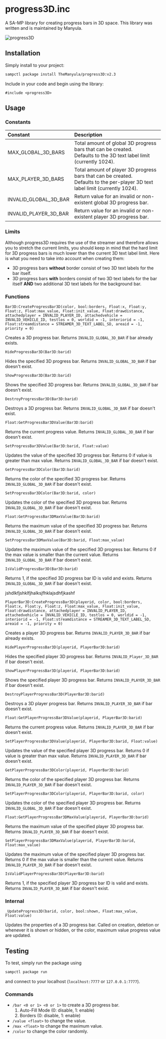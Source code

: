 # progress3D.inc

A SA-MP library for creating progress bars in 3D space. This library was written and is maintained by Manyula.

![progress3D](https://www.bilder-upload.eu/upload/f5857f-1583701938.png)

## Installation

Simply install to your project:

```bash
sampctl package install TheManyula/progress3D:v2.3
```

Include in your code and begin using the library:

```pawn
#include <progress3D>
```

## Usage

### Constants

| Constant              | Description                                                                                                                       |
| :-------------------- | :-------------------------------------------------------------------------------------------------------------------------------- |
| MAX_GLOBAL_3D_BARS    | Total amount of global 3D progress bars that can be created.</br>Defaults to the 3D text label limit (currently 1024).            |
| MAX_PLAYER_3D_BARS    | Total amount of player 3D progress bars that can be created.</br>Defaults to the per-player 3D text label limit (currently 1024). |
| INVALID_GLOBAL_3D_BAR | Return value for an invalid or non-existent global 3D progress bar.                                                               |
| INVALID_PLAYER_3D_BAR | Return value for an invalid or non-existent player 3D progress bar.                                                               |

### Limits

Although progress3D requires the use of the streamer and therefore allows you to stretch the current limits, you should keep in mind that the hard limit for 3D progress bars is much lower than the current 3D text label limit. Here is what you need to take into account when creating them:

* 3D progress bars **without** border consist of two 3D text labels for the bar itself.
* 3D progress bars **with** borders consist of two 3D text labels for the bar itself **AND** two additional 3D text labels for the background bar.

### Functions

```pawn
Bar3D:CreateProgressBar3D(color, bool:borders, Float:x, Float:y, Float:z, Float:max_value, Float:init_value, Float:drawdistance, attachedplayer = INVALID_PLAYER_ID, attachedvehicle = INVALID_VEHICLE_ID, testlos = 0, worldid = -1, interiorid = -1, Float:streamdistance = STREAMER_3D_TEXT_LABEL_SD, areaid = -1, priority = 0)
```

Creates a 3D progress bar. Returns `INVALID_GLOBAL_3D_BAR` if bar already exists.

```pawn
HideProgressBar3D(Bar3D:barid)
```

Hides the specified 3D progress bar. Returns `INVALID_GLOBAL_3D_BAR` if bar doesn't exist.

```pawn
ShowProgressBar3D(Bar3D:barid)
```

Shows the specified 3D progress bar. Returns `INVALID_GLOBAL_3D_BAR` if bar doesn't exist.

```pawn
DestroyProgressBar3D(Bar3D:barid)
```

Destroys a 3D progress bar. Returns `INVALID_GLOBAL_3D_BAR` if bar doesn't exist.

```pawn
Float:GetProgressBar3DValue(Bar3D:barid)
```

Returns the current progress value. Returns `INVALID_GLOBAL_3D_BAR` if bar doesn't exist.

```pawn
SetProgressBar3DValue(Bar3D:barid, Float:value)
```

Updates the value of the specified 3D progress bar. Returns 0 if value is greater than max value. Returns `INVALID_GLOBAL_3D_BAR` if bar doesn't exist.

```pawn
GetProgressBar3DColor(Bar3D:barid)
```

Returns the color of the specified 3D progress bar. Returns `INVALID_GLOBAL_3D_BAR` if bar doesn't exist.

```pawn
SetProgressBar3DColor(Bar3D:barid, color)
```

Updates the color of the specified 3D progress bar. Returns `INVALID_GLOBAL_3D_BAR` if bar doesn't exist.

```pawn
Float:GetProgressBar3DMaxValue(Bar3D:barid)
```

Returns the maximum value of the specified 3D progress bar. Returns `INVALID_GLOBAL_3D_BAR` if bar doesn't exist.

```pawn
SetProgressBar3DMaxValue(Bar3D:barid, Float:max_value)
```

Updates the maximum value of the specified 3D progress bar. Returns 0 if the max value is smaller than the current value. Returns `INVALID_GLOBAL_3D_BAR` if bar doesn't exist.

```pawn
IsValidProgressBar3D(Bar3D:barid)
```

Returns 1, if the specified 3D progress bar ID is valid and exists. Returns `INVALID_GLOBAL_3D_BAR` if bar doesn't exist.

jshdlkfjshklfjhalksjfhklajsdhfjkashf

```pawn
PlayerBar3D:CreateProgressBar3D(playerid, color, bool:borders, Float:x, Float:y, Float:z, Float:max_value, Float:init_value, Float:drawdistance, attachedplayer = INVALID_PLAYER_ID, attachedvehicle = INVALID_VEHICLE_ID, testlos = 0, worldid = -1, interiorid = -1, Float:streamdistance = STREAMER_3D_TEXT_LABEL_SD, areaid = -1, priority = 0)
```

Creates a player 3D progress bar. Returns `INVALID_PLAYER_3D_BAR` if bar already exists.

```pawn
HidePlayerProgressBar3D(playerid, PlayerBar3D:barid)
```

Hides the specified player 3D progress bar. Returns `INVALID_Player_3D_BAR` if bar doesn't exist.

```pawn
ShowPlayerProgressBar3D(playerid, PlayerBar3D:barid)
```

Shows the specified player 3D progress bar. Returns `INVALID_PLAYER_3D_BAR` if bar doesn't exist.

```pawn
DestroyPlayerProgressBar3D(PlayerBar3D:barid)
```

Destroys a 3D player progress bar. Returns `INVALID_PLAYER_3D_BAR` if bar doesn't exist.

```pawn
Float:GetPlayerProgressBar3DValue(playerid, PlayerBar3D:barid)
```

Returns the current progress value. Returns `INVALID_PLAYER_3D_BAR` if bar doesn't exist.

```pawn
SetPlayerProgressBar3DValue(playerid, PlayerBar3D:barid, Float:value)
```

Updates the value of the specified player 3D progress bar. Returns 0 if value is greater than max value. Returns `INVALID_PLAYER_3D_BAR` if bar doesn't exist.

```pawn
GetPlayerProgressBar3DColor(playerid, PlayerBar3D:barid)
```

Returns the color of the specified player 3D progress bar. Returns `INVALID_PLAYER_3D_BAR` if bar doesn't exist.

```pawn
SetPlayerProgressBar3DColor(playerid, PlayerBar3D:barid, color)
```

Updates the color of the specified player 3D progress bar. Returns `INVALID_GLOBAL_3D_BAR` if bar doesn't exist.

```pawn
Float:GetPlayerProgressBar3DMaxValue(playerid, PlayerBar3D:barid)
```

Returns the maximum value of the specified player 3D progress bar. Returns `INVALID_PLAYER_3D_BAR` if bar doesn't exist.

```pawn
SetPlayerProgressBar3DMaxValue(playerid, PlayerBar3D:barid, Float:max_value)
```

Updates the maximum value of the specified player 3D progress bar. Returns 0 if the max value is smaller than the current value. Returns `INVALID_PLAYER_3D_BAR` if bar doesn't exist.

```pawn
IsValidPlayerProgressBar3D(PlayerBar3D:barid)
```

Returns 1, if the specified player 3D progress bar ID is valid and exists. Returns `INVALID_PLAYER_3D_BAR` if bar doesn't exist.

### Internal

```pawn
_UpdateProgress3D(barid, color, bool:shown, Float:max_value, Float:value)
```

Updates the properties of a 3D progress bar. Called on creation, deletion or whenever it is shown or hidden, or the color, maximum value progress value are updated.

## Testing

To test, simply run the package using

```bash
sampctl package run
```

and connect to your localhost (`localhost:7777` or `127.0.0.1:7777`).

### Commands

- `/bar <0 or 1> <0 or 1>` to create a 3D progress bar.
  1. Auto-Fill Mode (0: disable, 1: enable)
  2. Borders (0: disable, 1: enable)
- `/value <float>` to change the value.
- `/max <float>` to change the maximum value.
- `/color` to change the color randomly.

